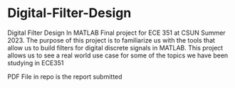 # Digital-Filter-Design
Digital Filter Design In MATLAB
Final project for ECE 351 at CSUN Summer 2023. The purpose of this project is to familiarize
us with the tools that allow us to build filters for digital discrete signals in MATLAB. This
project allows us to see a real world use case for some of the topics we have been studying in
ECE351

PDF File in repo is the report submitted
